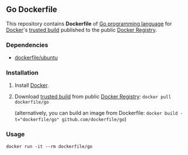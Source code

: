 ## Go Dockerfile


This repository contains **Dockerfile** of [Go programming language](http://golang.org/) for [Docker](https://www.docker.io/)'s [trusted build](https://index.docker.io/u/dockerfile/go/) published to the public [Docker Registry](https://index.docker.io/).


### Dependencies

* [dockerfile/ubuntu](http://dockerfile.github.io/#/ubuntu)


### Installation

1. Install [Docker](https://www.docker.io/).

2. Download [trusted build](https://index.docker.io/u/dockerfile/go/) from public [Docker Registry](https://index.docker.io/): `docker pull dockerfile/go`

   (alternatively, you can build an image from Dockerfile: `docker build -t="dockerfile/go" github.com/dockerfile/go`)


### Usage

    docker run -it --rm dockerfile/go
